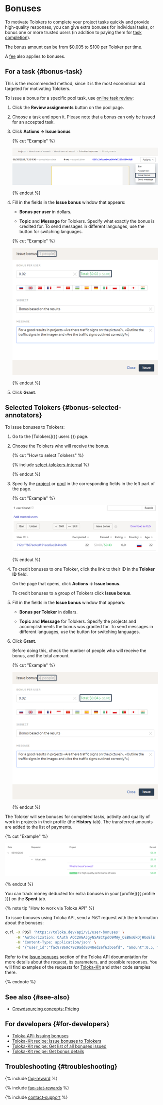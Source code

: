 # Bonuses

To motivate Tolokers to complete your project tasks quickly and provide high-quality responses, you can give extra bonuses for individual tasks, or bonus one or more trusted users (in addition to paying them for [task completion](../../glossary.md#completed-tasks)).

The bonus amount can be from $0.005 to $100 per Toloker per time.

A [fee](budget.md) also applies to bonuses.

## For a task {#bonus-task}

This is the recommended method, since it is the most economical and targeted for motivating Tolokers.

To issue a bonus for a specific pool task, use [online task review](accept.md#acception):

1. Click the **Review assignments** button on the pool page.

1. Choose a task and open it. Please note that a bonus can only be issued for an accepted task.

1. Click **Actions → Issue bonus**

    {% cut "Example" %}

    ![](../_images/bonus/bonus-task-1.png)

    {% endcut %}

1. Fill in the fields in the **Issue bonus** window that appears:

    - **Bonus per user** in dollars.

    - **Topic** and **Message** for Tolokers. Specify what exactly the bonus is credited for. To send messages in different languages, use the button for switching languages.

    {% cut "Example" %}

    ![](../_images/bonus/bonus-task-2.png)

    {% endcut %}

1. Click **Grant**.

## Selected Tolokers {#bonus-selected-annotators}

To issue bonuses to Tolokers:

1. Go to the [Tolokers]({{ users }}) page.

1. Choose the Tolokers who will receive the bonus.

    {% cut "How to select Tolokers" %}

    {% include [select-tolokers-internal](../_includes/select-tolokers-internal.md) %}

    {% endcut %}

1. Specify the [project](../../glossary.md#project) or [pool](../../glossary.md#pool) in the corresponding fields in the left part of the page.

    {% cut "Example" %}

    ![](../_images/bonus/bonus-one-performer-2.png)

    {% endcut %}

1. To credit bonuses to one Toloker, click the link to their ID in the **Toloker ID** field.

    On the page that opens, click **Actions → Issue bonus**.

    To credit bonuses to a group of Tolokers click **Issue bonus**.

1. Fill in the fields in the **Issue bonus** window that appears:

    - **Bonus per Toloker** in dollars.

    - **Topic** and **Message** for Tolokers. Specify the projects and accomplishments the bonus was granted for. To send messages in different languages, use the button for switching languages.

1. Click **Grant**.

    Before doing this, check the number of people who will receive the bonus, and the total amount.

    {% cut "Example" %}

    ![](../_images/bonus/bonus-group-performers-1.png)

    {% endcut %}

The Toloker will see bonuses for completed tasks, activity and quality of work in projects in their profile (the **History** tab). The transferred amounts are added to the list of payments.

{% cut "Example" %}

![](../_images/bonus/bonus-task-3.png)

{% endcut %}

You can track money deducted for extra bonuses in your [profile]({{ profile }}) on the **Spent** tab.

{% note tip "How to work via Toloka API" %}

To issue bonuses using Toloka API, send a `POST` request with the information about the bonuses:

```bash
curl -X POST 'https://toloka.dev/api/v1/user-bonuses' \
     -H 'Authorization: OAuth AQC2AGAJgyNSA8CtpdO9MWy_QEB6s6kDjHUoElE' \
     -H 'Content-Type: application/json' \
     -d '{"user_id":"fac97860c7929add8048ed2ef63b66fd", "amount":0.5, "public_title":{"EN":"Perfect job!"}, "public_message":{"EN":"You are the best!"}}'
```

Refer to the [Issue bonuses](https://toloka.ai/docs/api/api-reference/#post-/user-bonuses) section of the Toloka API documentation for more details about the request, its parameters, and possible responses. You will find examples of the requests for [Toloka-Kit](../../toloka-kit/index.md) and other code samples there.

{% endnote %}

## See also {#see-also}

- [Crowdsourcing concepts: Pricing](https://toloka.ai/knowledgebase/pricing/)

## For developers {#for-developers}

- [Toloka API: Issuing bonuses](../../api/concepts/bonus.md)
- [Toloka-Kit recipe: Issue bonuses to Tolokers](../../toloka-kit/recipes/assign-reward.md)
- [Toloka-Kit recipe: Get list of all bonuses issued](../../toloka-kit/recipes/get-rewards.md)
- [Toloka-Kit recipe: Get bonus details](../../toloka-kit/recipes/get-reward-by-id.md)

## Troubleshooting {#troubleshooting}

{% include [faq-reward](../_includes/faq/users/reward.md) %}

{% include [faq-stat-rewards](../_includes/faq/users/stat-rewards.md) %}

{% include [contact-support](../_includes/contact-support.md) %}